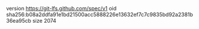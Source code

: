 version https://git-lfs.github.com/spec/v1
oid sha256:b08a2ddfa91e1bd21500acc5888226e13632ef7c7c9835bd92a2381b36ea95cb
size 2074
